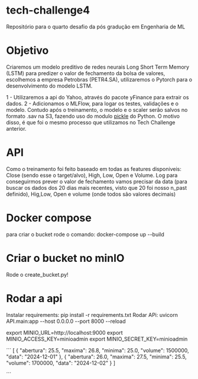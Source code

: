 # tech-challenge4

Repositório para o quarto desafio da pós gradução em Engenharia de ML

# Objetivo

Criaremos um modelo preditivo de redes neurais Long Short Term Memory (LSTM) para predizer o valor de fechamento da bolsa de valores, escolhemos a empresa Petrobras (PETR4.SA), utilizaremos o Pytorch para o desenvolvimento do modelo LSTM.

1 - Utilizaremos a api do Yahoo, através do pacote yFinance para extrair os dados.
2 - Adicionamos o MLFlow, para logar os testes, validações e o modelo. Contudo após o treinamento, o modelo e o scaler serão salvos no formato .sav na S3, fazendo uso do modulo [pickle](https://docs.python.org/3/library/pickle.html#module-pickle) do Python. O motivo disso, é que foi o mesmo processo que utilizamos no Tech Challenge anterior.

# API

Como o treinamento foi feito baseado em todas as features disponiveis: Close (sendo esse o target/alvo), High, Low, Open e Volume.
Log para conseguirmos prever o valor de fechamento vamos precisar da data (para buscar os dados dos 20 dias mais recentes, visto que 20 foi nosso n_past definido), Hig,Low, Open e volume (onde todos são valores decimais)

# Docker compose

para criar o bucket rode o comando: docker-compose up --build

# Criar o bucket no minIO

Rode o create_bucket.py!

# Rodar a api

Instalar requirements: pip install -r requirements.txt
Rodar APi: uvicorn API.main:app --host 0.0.0.0 --port 8000 --reload

export MINIO_URL=http://localhost:9000
export MINIO_ACCESS_KEY=minioadmin
export MINIO_SECRET_KEY=minioadmin

´´´
[
{
"abertura": 25.5,
"maxima": 26.8,
"minima": 25.0,
"volume": 1500000,
"data": "2024-12-01"
},
{
"abertura": 26.0,
"maxima": 27.5,
"minima": 25.5,
"volume": 1700000,
"data": "2024-12-02"
}
]

´´´
